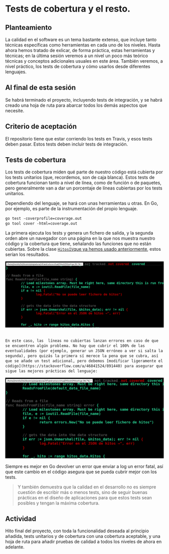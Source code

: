 # Tests de cobertura y el resto.


## Planteamiento

La calidad en el software es un tema bastante extenso, que incluye tanto técnicas específicas como herramientas en cada uno de los niveles. Hasta ahora hemos tratado de exlicar, de forma práctica, estas herramientas y técnicas; en la última sesión veremos a un nivel un poco más teórico técnicas y conceptos adicionales usuales en este área. También veremos, a nivel práctico, los tests de cobertura y cómo usarlos desde diferentes lenguajes.

## Al final de esta sesión

Se habrá terminado el proyecto, incluyendo tests de integración, y se habrá creado una hoja de ruta para abarcar todos los demás aspectos que necesite.

## Criterio de aceptación

El repositorio tiene que estar corriendo los tests en Travis, y esos
tests deben pasar. Estos tests deben incluir tests de integración.

## Tests de cobertura

Los tests de cobertura miden qué parte de nuestro código está cubierta por los tests unitarios (que, recordemos, son de caja blanca). Estos tests de cobertura funcionan tanto a nivel de línea, como de función o de paquetes, pero generalmente van a dar un porcentaje de líneas cubiertas por los tests unitarios.

Dependiendo del lenguaje, se hará con unas herramientas u otras. En Go, por ejemplo, es parte de la instrumentación del propio lenguaje.

```
go test -coverprofile=coverage.out
go tool cover -html=coverage.out
```

La primera ejecuta los tests y genera un fichero de salida, y la segunda orden abre un navegador con una página en la que nos muestra nuestro código y la cobertura que tiene, señalando las funciones que no están cubiertas. Sobre la clase [`HitosIV`que ya hemos usado anteriormente](https://github.com/JJ/HitosIV), estos serían los resultados.

![Cobertura de los tests en la clase HitosIV](img/gocover.png)

																															    En este caso, las  líneas no cubiertas lanzan errores en caso de que se encuentren algún problema. No hay que cubrir el 100% de las eventualidades (por ejemplo, generar un JSON erróneo a ver si salta la segunda), pero quizás la primera sí merece la pena que se cubra, así que se añade un test adicional, pero debemos [modificar ligeramente el código](https://stackoverflow.com/a/46841524/891440) para asegurar que sigue las mejores prácticas del lenguaje:


![Nueva cobertura de los tests en la clase HitosIV](img/gocover-2.png)

Siempre es mejor en Go devolver un error que enviar a log un error fatal, así que este cambio en el código asegura que se pueda cubrir mejor con los tests.

> Y también demuestra que la calidad en el desarrollo no es siempre cuestión de escribir más o menos tests, sino de seguir buenas prácticas en el diseño de aplicaciones para que estos tests sean posibles y tengan la máxima cobertura.

## Actividad


Hito final del proyecto, con toda la funcionalidad deseada al principio añadida, tests unitarios y de cobertura con una cobertura aceptable, y una hoja de ruta para añadir pruebas de calidad a todos los niveles de ahora en adelante.
